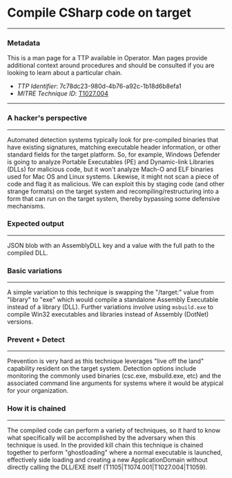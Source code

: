 
# Compile CSharp code on target

---

### Metadata

This is a man page for a TTP available in Operator. Man pages provide additional context around procedures and should be consulted if you are looking to learn about a particular chain.

- *TTP Identifier*: 7c78dc23-980d-4b76-a92c-1b18d6b8efa1
- *MITRE Technique ID*: [T1027.004](https://attack.mitre.org/techniques/T1027/004/)

---

### A hacker's perspective

---

Automated detection systems typically look for pre-compiled binaries that have existing signatures, matching executable header information, or other standard fields for the target platform. So, for example, Windows Defender is going to analyze Portable Executables (PE) and Dynamic-link Libraries (DLLs) for malicious code, but it won't analyze Mach-O and ELF binaries used for Mac OS and Linux systems. Likewise, it might not scan a piece of code and flag it as malicious. We can exploit this by staging code (and other strange formats) on the target system and recompiling/restructuring into a form that can run on the target system, thereby bypassing some defensive mechanisms. 

### Expected output

---

JSON blob with an AssemblyDLL key and a value with the full path to the compiled DLL. 

### Basic variations

---

A simple variation to this technique is swapping the "/target:" value from "library" to "exe" which would compile a standalone Assembly Executable instead of a library (DLL). Further variations involve using `msbuild.exe` to compile Win32 executables and libraries instead of Assembly (DotNet) versions. 

### Prevent + Detect

---

Prevention is very hard as this technique leverages "live off the land" capability resident on the target system. Detection options include monitoring the commonly used binaries (csc.exe, msbuild.exe, etc) and the associated command line arguments for systems where it would be atypical for your organization. 

### How it is chained

---

The compiled code can perform a variety of techniques, so it hard to know what specifically will be accomplished by the adversary when this technique is used. In the provided kill chain this technique is chained together to perform "ghostloading" where a normal executable is launched, effectively side loading and creating a new ApplicationDomain without directly calling the DLL/EXE itself (T1105|T1074.001|T1027.004|T1059). 
